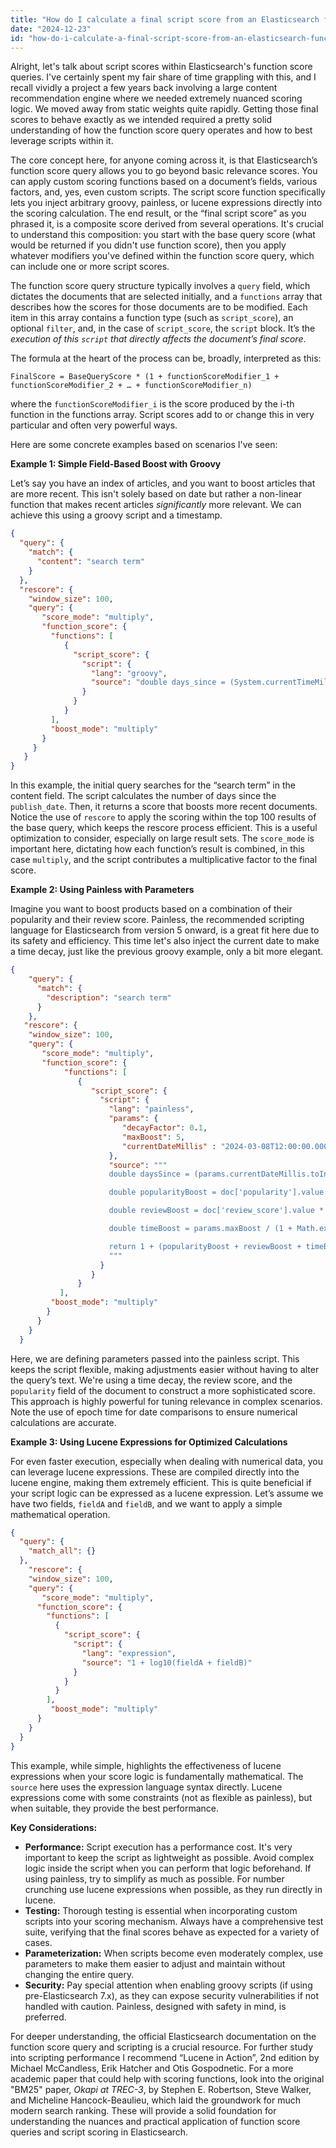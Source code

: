 ```yaml
---
title: "How do I calculate a final script score from an Elasticsearch function score query?"
date: "2024-12-23"
id: "how-do-i-calculate-a-final-script-score-from-an-elasticsearch-function-score-query"
---
```


Alright, let's talk about script scores within Elasticsearch's function score queries. I've certainly spent my fair share of time grappling with this, and I recall vividly a project a few years back involving a large content recommendation engine where we needed extremely nuanced scoring logic. We moved away from static weights quite rapidly. Getting those final scores to behave exactly as we intended required a pretty solid understanding of how the function score query operates and how to best leverage scripts within it.

The core concept here, for anyone coming across it, is that Elasticsearch’s function score query allows you to go beyond basic relevance scores. You can apply custom scoring functions based on a document’s fields, various factors, and, yes, even custom scripts. The script score function specifically lets you inject arbitrary groovy, painless, or lucene expressions directly into the scoring calculation. The end result, or the “final script score” as you phrased it, is a composite score derived from several operations. It's crucial to understand this composition: you start with the base query score (what would be returned if you didn't use function score), then you apply whatever modifiers you've defined within the function score query, which can include one or more script scores.

The function score query structure typically involves a `query` field, which dictates the documents that are selected initially, and a `functions` array that describes how the scores for those documents are to be modified. Each item in this array contains a function type (such as `script_score`), an optional `filter`, and, in the case of `script_score`, the `script` block. It’s the *execution of this `script` that directly affects the document’s final score*.

The formula at the heart of the process can be, broadly, interpreted as this:

`FinalScore = BaseQueryScore * (1 + functionScoreModifier_1 + functionScoreModifier_2 + … + functionScoreModifier_n)`

where the `functionScoreModifier_i` is the score produced by the i-th function in the functions array. Script scores add to or change this in very particular and often very powerful ways.

Here are some concrete examples based on scenarios I've seen:

**Example 1: Simple Field-Based Boost with Groovy**

Let’s say you have an index of articles, and you want to boost articles that are more recent. This isn't solely based on date but rather a non-linear function that makes recent articles *significantly* more relevant. We can achieve this using a groovy script and a timestamp.

```json
{
  "query": {
    "match": {
      "content": "search term"
    }
  },
  "rescore": {
    "window_size": 100,
    "query": {
       "score_mode": "multiply",
       "function_score": {
         "functions": [
            {
              "script_score": {
                "script": {
                  "lang": "groovy",
                  "source": "double days_since = (System.currentTimeMillis() - doc['publish_date'].date.getTime()) / (1000 * 60 * 60 * 24); return 1.0 + Math.max(0, 1.0/(days_since * days_since)) * 10; "
                }
              }
            }
         ],
         "boost_mode": "multiply"
       }
     }
   }
}
```

In this example, the initial query searches for the “search term” in the content field. The script calculates the number of days since the `publish_date`. Then, it returns a score that boosts more recent documents. Notice the use of `rescore` to apply the scoring within the top 100 results of the base query, which keeps the rescore process efficient. This is a useful optimization to consider, especially on large result sets. The `score_mode` is important here, dictating how each function’s result is combined, in this case `multiply`, and the script contributes a multiplicative factor to the final score.

**Example 2: Using Painless with Parameters**

Imagine you want to boost products based on a combination of their popularity and their review score. Painless, the recommended scripting language for Elasticsearch from version 5 onward, is a great fit here due to its safety and efficiency. This time let's also inject the current date to make a time decay, just like the previous groovy example, only a bit more elegant.

```json
{
    "query": {
      "match": {
        "description": "search term"
      }
    },
   "rescore": {
    "window_size": 100,
    "query": {
       "score_mode": "multiply",
       "function_score": {
            "functions": [
               {
                  "script_score": {
                    "script": {
                      "lang": "painless",
                      "params": {
                         "decayFactor": 0.1,
                         "maxBoost": 5,
                         "currentDateMillis" : "2024-03-08T12:00:00.000Z"
                      },
                      "source": """
                      double daysSince = (params.currentDateMillis.toInstant().toEpochMilli() - doc['publish_date'].date.toInstant().toEpochMilli()) / (1000 * 60 * 60 * 24);

                      double popularityBoost = doc['popularity'].value * params.decayFactor;

                      double reviewBoost = doc['review_score'].value * 0.8;

                      double timeBoost = params.maxBoost / (1 + Math.exp(daysSince / 20));

                      return 1 + (popularityBoost + reviewBoost + timeBoost);
                      """
                    }
                  }
               }
           ],
         "boost_mode": "multiply"
        }
      }
    }
  }
```

Here, we are defining parameters passed into the painless script. This keeps the script flexible, making adjustments easier without having to alter the query’s text. We're using a time decay, the review score, and the `popularity` field of the document to construct a more sophisticated score. This approach is highly powerful for tuning relevance in complex scenarios. Note the use of epoch time for date comparisons to ensure numerical calculations are accurate.

**Example 3: Using Lucene Expressions for Optimized Calculations**

For even faster execution, especially when dealing with numerical data, you can leverage lucene expressions. These are compiled directly into the lucene engine, making them extremely efficient. This is quite beneficial if your script logic can be expressed as a lucene expression. Let’s assume we have two fields, `fieldA` and `fieldB`, and we want to apply a simple mathematical operation.

```json
{
  "query": {
    "match_all": {}
  },
    "rescore": {
    "window_size": 100,
    "query": {
       "score_mode": "multiply",
      "function_score": {
        "functions": [
          {
            "script_score": {
              "script": {
                "lang": "expression",
                "source": "1 + log10(fieldA + fieldB)"
              }
            }
          }
        ],
         "boost_mode": "multiply"
      }
    }
  }
}

```

This example, while simple, highlights the effectiveness of lucene expressions when your score logic is fundamentally mathematical. The `source` here uses the expression language syntax directly. Lucene expressions come with some constraints (not as flexible as painless), but when suitable, they provide the best performance.

**Key Considerations:**

*   **Performance:** Script execution has a performance cost. It's very important to keep the script as lightweight as possible. Avoid complex logic inside the script when you can perform that logic beforehand. If using painless, try to simplify as much as possible. For number crunching use lucene expressions when possible, as they run directly in lucene.
*   **Testing:** Thorough testing is essential when incorporating custom scripts into your scoring mechanism. Always have a comprehensive test suite, verifying that the final scores behave as expected for a variety of cases.
*   **Parameterization:** When scripts become even moderately complex, use parameters to make them easier to adjust and maintain without changing the entire query.
*   **Security:** Pay special attention when enabling groovy scripts (if using pre-Elasticsearch 7.x), as they can expose security vulnerabilities if not handled with caution. Painless, designed with safety in mind, is preferred.

For deeper understanding, the official Elasticsearch documentation on the function score query and scripting is a crucial resource. For further study into scripting performance I recommend “Lucene in Action”, 2nd edition by Michael McCandless, Erik Hatcher and Otis Gospodnetic. For a more academic paper that could help with scoring functions, look into the original "BM25" paper, *Okapi at TREC-3*, by Stephen E. Robertson, Steve Walker, and Micheline Hancock-Beaulieu, which laid the groundwork for much modern search ranking. These will provide a solid foundation for understanding the nuances and practical application of function score queries and script scoring in Elasticsearch.
